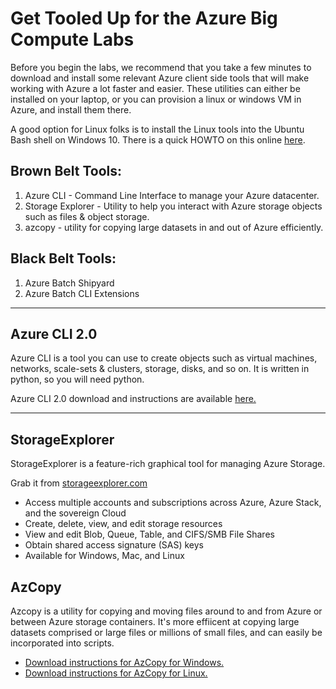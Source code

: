 # Get Tooled Up for the Azure Big Compute Labs #

Before you begin the labs, we recommend that you take a few minutes to download and install some relevant Azure client side tools that will make working with Azure a lot faster and easier. These utilities can either be installed on your laptop, or you can provision a  linux or windows VM in Azure, and install them there. 

A good option for Linux folks is to install the Linux tools into the Ubuntu Bash shell on Windows 10. There is a quick HOWTO on this online <a href="https://www.windowscentral.com/how-install-bash-shell-command-line-windows-10">here</a>.

## Brown Belt Tools: 
1) Azure CLI - Command Line Interface to manage your Azure datacenter. 
2) Storage Explorer - Utility to help you interact with Azure storage objects such as files & object storage. 
3) azcopy - utility for copying large datasets in and out of Azure efficiently. 

## Black Belt Tools: 
1) Azure Batch Shipyard
2) Azure Batch CLI Extensions

***
## Azure CLI 2.0 

Azure CLI is a tool you can use to create objects such as virtual machines, networks, scale-sets & clusters, storage, disks, and so on. It is written in python, so you will need python.

Azure CLI 2.0 download and instructions are available <a href="https://docs.microsoft.com/en-us/cli/azure/install-azure-cli">here.</a>

*** 
## StorageExplorer

StorageExplorer is a feature-rich graphical tool for managing Azure Storage. 

Grab it from <a href="http://storageexplorer.com">storageexplorer.com</a>

* Access multiple accounts and subscriptions across Azure, Azure Stack, and the sovereign Cloud
* Create, delete, view, and edit storage resources
* View and edit Blob, Queue, Table, and CIFS/SMB File Shares
* Obtain shared access signature (SAS) keys
* Available for Windows, Mac, and Linux

## AzCopy

Azcopy is a utility for copying and moving files around to and from Azure or between Azure storage containers. It's more effiicent at copying large datasets comprised or large files or millions of small files, and can easily be incorporated into scripts. 

* <a href="https://docs.microsoft.com/en-us/azure/storage/storage-use-azcopy">Download instructions for AzCopy for Windows.</a>
* <a href="https://docs.microsoft.com/en-us/azure/storage/storage-use-azcopy-linux">Download instructions for AzCopy for Linux.</a>
